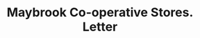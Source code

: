 ---
doi: 10.7916/D81C37X8
date_other: '1921'
date_other_textual: '1921'
form: correspondence
genre:
- Letters (correspondence)
name:
- Maybrook Co-operative Stores
object_in_context_url: https://biggert.cul.columbia.edu/items/view/ave_biggert_00931
subject_hierarchical_geographic:
- Maybrook, New York, United States
subject_name:
- Maybrook Co-operative Stores
title: Maybrook Co-operative Stores. Letter
sort_title: Maybrook Co-operative Stores. Letter
call_number: ave_biggert_00931
coordinates:
- 41.48916666666667,-74.21333333333334
pid: ave_biggert_00931
identifiers: ave_biggert_00931
thumbnail: https://derivativo-2.library.columbia.edu/iiif/2/ldpd:345758/full/!256,256/0/native.jpg
permalink: /biggert/ave_biggert_00931/
layout: iiif-image-page
---